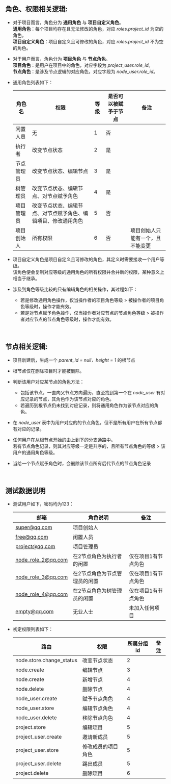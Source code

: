 ##  角色、权限相关逻辑:

 -  对于项目而言，角色分为 **通用角色** 与 **项目自定义角色**。  
    **通用角色**：每个项目均存在且无法修改的角色，对应 *roles.project_id* 为空的角色。  
    **项目自定义角色**：项目自定义且可修改的角色，对应 *roles.project_id* 不为空的角色。  

 -  对于用户而言，角色分为 **项目角色** 与 **节点角色**。  
    **项目角色**：是用户在项目中的角色，对应字段为 *project_user.role_id*。  
    **节点角色**：是涉及节点逻辑的对应角色，对应字段为 *node_user.role_id*。  

 -  通用角色列表如下：  

    | 角色名 | 权限 | 等级 | 是否可以被赋予于节点 | 备注 |
    | --- | --- | --- | --- | --- |
    | 闲置人员 | 无 | 1 | 否 |  |
    | 执行者 | 改变节点状态 | 2 | 是 |  |
    | 节点管理员 | 改变节点状态、编辑节点 | 3 | 是 |  |
    | 树管理员 | 改变节点状态、编辑节点、对节点赋予角色 | 4 | 是 |  |
    | 项目管理员 | 改变节点状态、编辑节点、对节点赋予角色、编辑项目、修改通用角色 | 5 | 否 |  |
    | 项目创始人 | 所有权限 | 6 | 否 | 项目创始人只能有一个，且不能变更 |


 -  项目自定义角色是项目自定义且可修改的角色，其定义时需要接收一个用户等级。  
    该角色便会复制对应等级的通用角色的所有权限并合并新的权限，某种意义上相当于继承。

 -  涉及到角色等级比较的只有编辑角色的相关操作，其过程如下：
    - 若是修改通用角色操作，仅当操作者的项目角色等级 > 被操作者的项目角色等级时，操作才能有效。
    - 若是对节点赋予角色操作，仅当操作者对应节点的节点角色等级 > 被操作者对应节点的节点角色等级时，操作才能有效。

<br>

##  节点相关逻辑:

 -  项目新建后，生成一个 *parent_id = null，height = 1* 的根节点

 -  根节点仅在删除项目时才能被删除。

 -  判断该用户对应某节点的角色方法：
    - 包括该节点，一直向父节点方向遍历，直至找到第一个在 *node_user* 有对应记录的节点，其角色作为该节点对应的角色。
    - 若遍历到根节点仍未找到对应记录，则将通用角色作为该节点对应的角色。

 -  在 *node_user* 表中为用户对应的的节点角色，但不是所有用户在所有节点都有对应的记录。

 -  任何用户在从根节点开始的由上到下的分支通路中。  
    若有节点角色记录，则其对应等级一定是升序的，且所有节点角色的等级 > 该用户的通用角色等级。

 -  当给一个节点赋予角色时，会删除该节点所有后代节点的节点角色记录

<br>

##  测试数据说明

 -  测试用户如下，密码均为123：  

    | 邮箱 | 角色说明 | 备注 |
    | --- | --- | --- |
    | super@qq.com | 项目创始人 |  |
    | free@qq.com | 闲置人员 |  |
    | project@qq.com | 项目管理员 |  |
    | node_role_2@qq.com | 在2节点角色为执行者的闲置 | 仅在项目1有节点角色 |
    | node_role_3@qq.com | 在2节点角色为节点管理员的闲置 | 仅在项目1有节点角色 |
    | node_role_4@qq.com | 在2节点角色为树管理员的闲置 | 仅在项目1有节点角色 |
    | empty@qq.com | 无业人士 | 未加入任何项目 |



 -  初定权限列表如下：  

    | 路由 | 权限 | 所属分组id | 备注 |
    | --- | --- | --- | --- |
    | node.store.change_status | 改变节点状态 | 2 |  |
    | node.create | 编辑节点 | 3 |  |
    | node.create | 新增节点 | 4 |  |
    | node.delete | 删除节点 | 4 |  |
    | node_user.create | 赋予节点角色 | 4 |  |
    | node_user.store | 编辑节点角色 | 4 |  |
    | node_user.delete | 移除节点角色 | 4 |  |
    | project.store | 编辑项目 | 5 |  |
    | project_user.create | 邀请新成员 | 5 |  |
    | project_user.store | 修改成员的项目角色 | 5 |  |
    | project_user.delete | 踢出成员 | 5 |  |
    | project.delete | 删除项目 | 6 |  |



